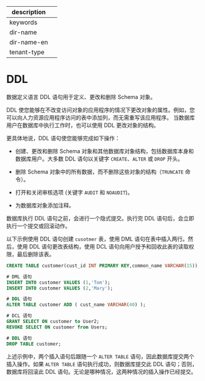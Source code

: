 |description||
|---|---|
|keywords||
|dir-name||
|dir-name-en||
|tenant-type||

# DDL

数据定义语言 DDL 语句用于定义、更改和删除 Schema 对象。

DDL 使您能够在不改变访问对象的应用程序的情况下更改对象的属性。例如，您可以向人力资源应用程序访问的表中添加列，而无需重写该应用程序。 当数据库用户在数据库中执行工作时，也可以使用 DDL 更改对象的结构。

更具体地说，DDL 语句使您能够完成如下操作：

* 创建、更改和删除 Schema 对象和其他数据库对象结构，包括数据库本身和数据库用户。大多数 DDL 语句以关键字 `CREATE`、`ALTER` 或 `DROP` 开头。

* 删除 Schema 对象中的所有数据，而不删除这些对象的结构（`TRUNCATE` 命令）。

* 打开和关闭审核选项 (关键字 `AUDIT` 和 `NOAUDIT`)。

* 为数据库对象添加注释。

数据库执行 DDL 语句之前，会进行一个隐式提交。执行完 DDL 语句后，会立即执行一个提交或回滚动作。

​以下示例使用 DDL 语句创建 `cusotmer` 表，使用 DML 语句在表中插入两行。然后，使用 DDL 语句更改表结构，使用 DCL 语句向用户授予和回收此表的读取权限，最后删除该表。

```sql
CREATE TABLE customer(cust_id INT PRIMARY KEY,common_name VARCHAR(15));

# DML 语句
INSERT INTO customer VALUES (1,'Tom'); 
INSERT INTO customer VALUES (2,'Mary'); 

# DDL 语句 
ALTER TABLE customer ADD ( cust_name VARCHAR(40) ); 

# DCL 语句 
GRANT SELECT ON customer to User2;
REVOKE SELECT ON customer from Users;

# DDL 语句 
DROP TABLE customer;
```

​上述示例中，两个插入语句后跟随一个 `ALTER TABLE` 语句，因此数据库提交两个插入操作。如果 `ALTER TABLE` 语句执行成功，则数据库提交此 DDL 语句；否则，数据库将回滚此 DDL 语句。无论是哪种情况，这两种情况的插入操作已经提交。
